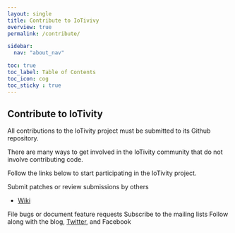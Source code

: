 ```yaml
---
layout: single
title: Contribute to IoTivivy
overview: true
permalink: /contribute/

sidebar:
  nav: "about_nav"

toc: true
toc_label: Table of Contents
toc_icon: cog
toc_sticky : true
---
```


## Contribute to IoTivity

All contributions to the IoTivity project must be submitted to its Github repository.

There are many ways to get involved in the IoTivity community that do not involve contributing code.

Follow the links below to start participating in the IoTivity project.

Submit patches or review submissions by others

* [Wiki](https://github.com/iotivity/iotivity-lite/wiki)

File bugs or document feature requests
Subscribe to the mailing lists
Follow along with the blog, [Twitter](https://twitter.com/IoTivity), and Facebook